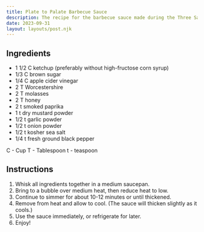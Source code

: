 ```yaml
---
title: Plate to Palate Barbecue Sauce
description: The recipe for the barbecue sauce made during the Three Sauces video.
date: 2023-09-31
layout: layouts/post.njk
---
```


## Ingredients

- 1 1/2 C ketchup (preferably without high-fructose corn syrup)
- 1/3 C brown sugar
- 1/4 C apple cider vinegar
- 2 T Worcestershire
- 2 T molasses
- 2 T honey
- 2 t smoked paprika
- 1 t dry mustard powder
- 1/2 t garlic powder
- 1/2 t onion powder
- 1/2 t kosher sea salt
- 1/4 t fresh ground black pepper

C - Cup
T - Tablespoon
t - teaspoon

## Instructions

1. Whisk all ingredients together in a medium saucepan.
2. Bring to a bubble over medium heat, then reduce heat to low.
3. Continue to simmer for about 10-12 minutes or until thickened.
4. Remove from heat and allow to cool. (The sauce will thicken slightly as it cools.)
5. Use the sauce immediately, or refrigerate for later.
6. Enjoy!
